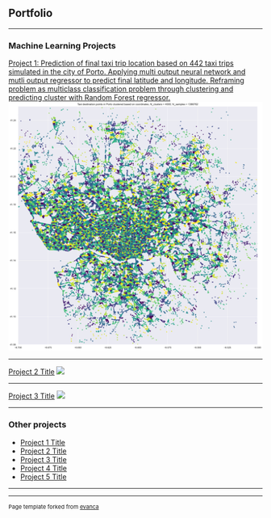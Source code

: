 ## Portfolio

---

### Machine Learning Projects 

[Project 1: Prediction of final taxi trip location based on 442 taxi trips simulated in the city of Porto. Applying multi output neural network and mutli output regressor to predict final latitude and longitude. Reframing problem as multiclass classification problem through clustering and predicting cluster with Random Forest regressor.](/https://github.com/julia189/ml-project-taxi-prediction)
<img src="images/clustered_trips.png?raw=true"/>

---
[Project 2 Title](/pdf/sample_presentation.pdf)
<img src="images/dummy_thumbnail.jpg?raw=true"/>

---
[Project 3 Title](http://example.com/)
<img src="images/dummy_thumbnail.jpg?raw=true"/>

---

### Other projects 

- [Project 1 Title](http://example.com/)
- [Project 2 Title](http://example.com/)
- [Project 3 Title](http://example.com/)
- [Project 4 Title](http://example.com/)
- [Project 5 Title](http://example.com/)

---




---
<p style="font-size:11px">Page template forked from <a href="https://github.com/evanca/quick-portfolio">evanca</a></p>
<!-- Remove above link if you don't want to attibute -->
